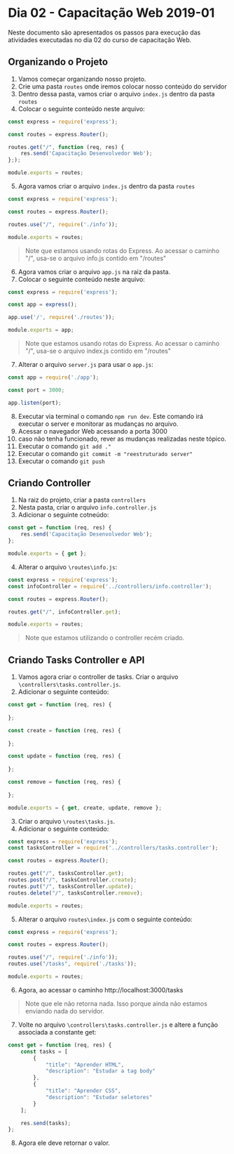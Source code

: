 # Dia 02 - Capacitação Web 2019-01

Neste documento são apresentados os passos para execução das atividades executadas no dia 02 do curso de capacitação Web.

## Organizando o Projeto

1. Vamos começar organizando nosso projeto.
2. Crie uma pasta `routes` onde iremos colocar nosso conteúdo do servidor
3. Dentro dessa pasta, vamos criar o arquivo `index.js` dentro da pasta `routes`
4. Colocar o seguinte conteúdo neste arquivo:

```javascript
const express = require('express');

const routes = express.Router();

routes.get("/", function (req, res) {
    res.send('Capacitação Desenvolvedor Web');    
};);

module.exports = routes;
```

5. Agora vamos criar o arquivo `index.js` dentro da pasta `routes`

```javascript
const express = require('express');

const routes = express.Router();

routes.use("/", require('./info'));

module.exports = routes;
```

> Note que estamos usando rotas do Express. Ao acessar o caminho "/", usa-se o arquivo info.js contido em "/routes"

6. Agora vamos criar o arquivo `app.js` na raiz da pasta.
7. Colocar o seguinte conteúdo neste arquivo:

```javascript
const express = require('express');

const app = express();

app.use('/', require('./routes'));

module.exports = app;
```

> Note que estamos usando rotas do Express. Ao acessar o caminho "/", usa-se o arquivo index.js contido em "/routes"

7. Alterar o arquivo `server.js` para usar o `app.js`:

```javascript
const app = require('./app');

const port = 3000;

app.listen(port);
```

8. Executar via terminal o comando `npm run dev`. Este comando irá executar o server e monitorar as mudanças no arquivo.
9. Acessar o navegador Web acessando a porta 3000
10. caso não tenha funcionado, rever as mudanças realizadas neste tópico.
11. Executar o comando `git add ."`
12. Executar o comando `git commit -m "reestruturado server"`
13. Executar o comando `git push`

## Criando Controller

1. Na raiz do projeto, criar a pasta `controllers`
2. Nesta pasta, criar o arquivo `info.controller.js`
3. Adicionar o seguinte cotneúdo:

```javascript
const get = function (req, res) {
    res.send('Capacitação Desenvolvedor Web');    
};

module.exports = { get };
```

4. Alterar o arquivo `\routes\info.js`:

```javascript
const express = require('express');
const infoController = require('../controllers/info.controller');

const routes = express.Router();

routes.get("/", infoController.get);

module.exports = routes;
```

> Note que estamos utilizando o controller recém criado.

## Criando Tasks Controller e API

1. Vamos agora criar o controller de tasks. Criar o arquivo `\controllers\tasks.controller.js`.
2. Adicionar o seguinte conteúdo: 

```javascript
const get = function (req, res) {
    
};

const create = function (req, res) {
    
};

const update = function (req, res) {
    
};

const remove = function (req, res) {
    
};

module.exports = { get, create, update, remove };
```

3. Criar o arquivo `\routes\tasks.js`.
4. Adicionar o seguinte conteúdo: 

```javascript
const express = require('express');
const tasksController = require('../controllers/tasks.controller');

const routes = express.Router();

routes.get("/", tasksController.get);
routes.post("/", tasksController.create);
routes.put("/", tasksController.update);
routes.delete("/", tasksController.remove);

module.exports = routes;
```

5. Alterar o arquivo `routes\index.js` com o seguinte conteúdo:

```javascript
const express = require('express');

const routes = express.Router();

routes.use("/", require('./info'));
routes.use("/tasks", require('./tasks'));

module.exports = routes;
```

6. Agora, ao acessar o caminho http://localhost:3000/tasks

> Note que ele não retorna nada. Isso porque ainda não estamos enviando nada do servidor.

7. Volte no arquivo `\controllers\tasks.controller.js` e altere a função associada a constante get:

```javascript
const get = function (req, res) {
    const tasks = [
        {
            "title": "Aprender HTML",
            "description": "Estudar a tag body"
        },
        {
            "title": "Aprender CSS",
            "description": "Estudar seletores"
        }
    ];

    res.send(tasks);
};
```

8. Agora ele deve retornar o valor.
